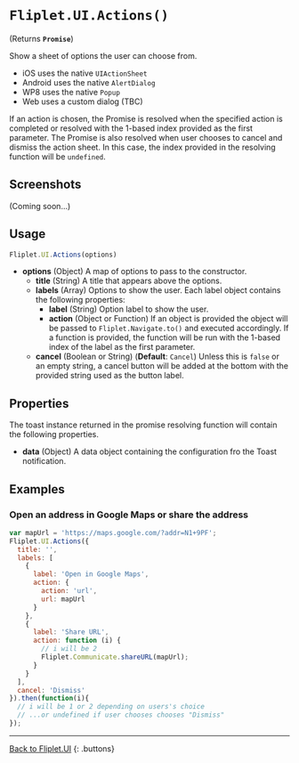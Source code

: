 # `Fliplet.UI.Actions()`

(Returns **`Promise`**)

Show a sheet of options the user can choose from.

* iOS uses the native `UIActionSheet`
* Android uses the native `AlertDialog`
* WP8 uses the native `Popup`
* Web uses a custom dialog (TBC)

If an action is chosen, the Promise is resolved when the specified action is completed or resolved with the 1-based index provided as the first parameter. The Promise is also resolved when user chooses to cancel and dismiss the action sheet. In this case, the index provided in the resolving function will be `undefined`.

## Screenshots

(Coming soon...)

## Usage

```js
Fliplet.UI.Actions(options)
```

* **options** (Object) A map of options to pass to the constructor.
  * **title** (String) A title that appears above the options.
  * **labels** (Array) Options to show the user. Each label object contains the following properties:
    * **label** (String) Option label to show the user.
    * **action** (Object or Function) If an object is provided the object will be passed to `Fliplet.Navigate.to()` and executed accordingly. If a function is provided, the function will be run with the 1-based index of the label as the first parameter.
  * **cancel** (Boolean or String) (**Default**: `Cancel`) Unless this is `false` or an empty string, a cancel button will be added at the bottom with the provided string used as the button label.

## Properties

The toast instance returned in the promise resolving function will contain the following properties.

* **data** (Object) A data object containing the configuration fro the Toast notification.

## Examples

### Open an address in Google Maps or share the address

```js
var mapUrl = 'https://maps.google.com/?addr=N1+9PF';
Fliplet.UI.Actions({
  title: '',
  labels: [
    {
      label: 'Open in Google Maps',
      action: {
        action: 'url',
        url: mapUrl
      }
    },
    {
      label: 'Share URL',
      action: function (i) {
        // i will be 2
        Fliplet.Communicate.shareURL(mapUrl);
      }
    }
  ],
  cancel: 'Dismiss'
}).then(function(i){
  // i will be 1 or 2 depending on users's choice
  // ...or undefined if user chooses chooses "Dismiss"
});
```

---

[Back to Fliplet.UI](./fliplet-ui.md)
{: .buttons}
